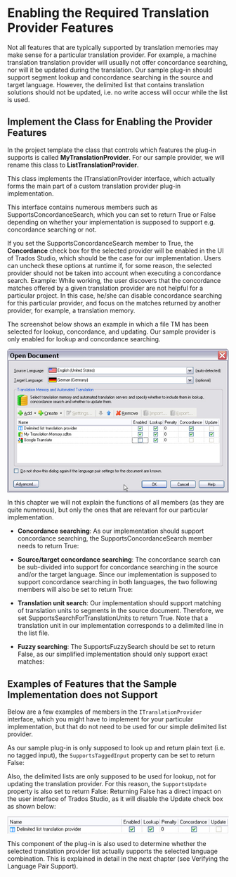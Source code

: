 Enabling the Required Translation Provider Features
======
Not all features that are typically supported by translation memories may make sense for a particular translation provider. For example, a machine translation translation provider will usually not offer concordance searching, nor will it be updated during the translation. Our sample plug-in should support segment lookup and concordance searching in the source and target language. However, the delimited list that contains translation solutions should not be updated, i.e. no write access will occur while the list is used.

Implement the Class for Enabling the Provider Features
------
In the project template the class that controls which features the plug-in supports is called **MyTranslationProvider**. For our sample provider, we will rename this class to **ListTranslationProvider**.

This class implements the ITranslationProvider interface, which actually forms the main part of a custom translation provider plug-in implementation.

This interface contains numerous members such as SupportsConcordanceSearch, which you can set to return True or False depending on whether your implementation is supposed to support e.g. concordance searching or not.

If you set the SupportsConcordanceSearch member to True, the **Concordance** check box for the selected provider will be enabled in the UI of Trados Studio, which should be the case for our implementation. Users can uncheck these options at runtime if, for some reason, the selected provider should not be taken into account when executing a concordance search. Example: While working, the user discovers that the concordance matches offered by a given translation provider are not helpful for a particular project. In this case, he/she can disable concordance searching for this particular provider, and focus on the matches returned by another provider, for example, a translation memory.

The screenshot below shows an example in which a file TM has been selected for lookup, concordance, and updating. Our sample provider is only enabled for lookup and concordance searching.

<img style="display:block; " src="images/PlugInsSelected.jpg"/>

In this chapter we will not explain the functions of all members (as they are quite numerous), but only the ones that are relevant for our particular implementation.

* **Concordance searching**: As our implementation should support concordance searching, the SupportsConcordanceSearch member needs to return True:

* **Source/target concordance searching**: The concordance search can be sub-divided into support for concordance searching in the source and/or the target language. Since our implementation is supposed to support concordance searching in both languages, the two following members will also be set to return True:

* **Translation unit search**: Our implementation should support matching of translation units to segments in the source document. Therefore, we set SupportsSearchForTranslationUnits to return True. Note that a translation unit in our implementation corresponds to a delimited line in the list file.
* **Fuzzy searching**: The SupportsFuzzySearch should be set to return False, as our simplified implementation should only support exact matches:

Examples of Features that the Sample Implementation does not Support
----
Below are a few examples of members in the `ITranslationProvider` interface, which you might have to implement for your particular implementation, but that do not need to be used for our simple delimited list provider.

As our sample plug-in is only supposed to look up and return plain text (i.e. no tagged input), the `SupportsTaggedInput` property can be set to return False:

Also, the delimited lists are only supposed to be used for lookup, not for updating the translation provider. For this reason, the `SupportsUpdate` property is also set to return False:
Returning False has a direct impact on the user interface of Trados Studio, as it will disable the Update check box as shown below:

<img style="display:block; " src="images/UpdateDisabled.jpg"/>

This component of the plug-in is also used to determine whether the selected translation provider list actually supports the selected language combination. This is explained in detail in the next chapter (see Verifying the Language Pair Support).